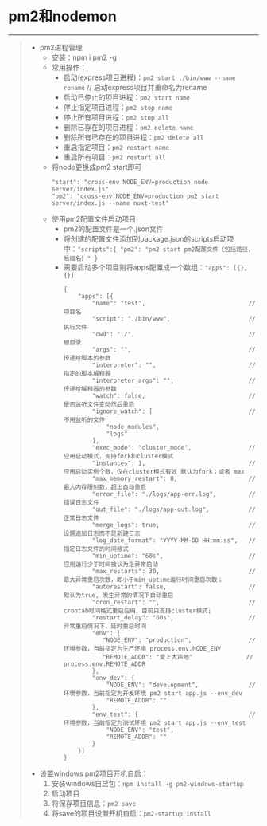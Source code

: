 # pm2和nodemon
***
>* pm2进程管理
>   * 安装：npm i pm2 -g
>   * 常用操作：
>       * 启动(express项目进程)：```pm2 start ./bin/www --name rename``` // 启动express项目并重命名为rename  
>       * 启动已停止的项目进程：```pm2 start name```  
>       * 停止指定项目进程：```pm2 stop name```  
>       * 停止所有项目进程：```pm2 stop all```  
>       * 删除已存在的项目进程：```pm2 delete name```
>       * 删除所有已存在的项目进程：```pm2 delete all```
>       * 重启指定项目：```pm2 restart name```
>       * 重启所有项目：```pm2 restart all```
>   * 将node更换成pm2 start即可
>       ```
>       "start": "cross-env NODE_ENV=production node server/index.js"
>       "pm2": "cross-env NODE_ENV=production pm2 start server/index.js --name nuxt-test"
>       ```
>   * 使用pm2配置文件启动项目
>       * pm2的配置文件是一个.json文件 
>       * 将创建的配置文件添加到package.json的scripts启动项中：```"scripts":{ "pm2": "pm2 start pm2配置文件（包括路径，后缀名）" }```  
>       * 需要启动多个项目则将apps配置成一个数组：```"apps": [{}, {}]```
>           ```
>           {
>               "apps": [{
>                   "name": "test",                             // 项目名          
>                   "script": "./bin/www",                      // 执行文件
>                   "cwd": "./",                                // 根目录
>                   "args": "",                                 // 传递给脚本的参数
>                   "interpreter": "",                          // 指定的脚本解释器
>                   "interpreter_args": "",                     // 传递给解释器的参数
>                   "watch": false,                             // 是否监听文件变动然后重启
>                   "ignore_watch": [                           // 不用监听的文件
>                       "node_modules",
>                       "logs"
>                   ],
>                   "exec_mode": "cluster_mode",                // 应用启动模式，支持fork和cluster模式
>                   "instances": 1,                             // 应用启动实例个数，仅在cluster模式有效 默认为fork；或者 max
>                   "max_memory_restart": 8,                    // 最大内存限制数，超出自动重启
>                   "error_file": "./logs/app-err.log",         // 错误日志文件
>                   "out_file": "./logs/app-out.log",           // 正常日志文件
>                   "merge_logs": true,                         // 设置追加日志而不是新建日志
>                   "log_date_format": "YYYY-MM-DD HH:mm:ss",   // 指定日志文件的时间格式
>                   "min_uptime": "60s",                        // 应用运行少于时间被认为是异常启动
>                   "max_restarts": 30,                         // 最大异常重启次数，即小于min_uptime运行时间重启次数；
>                   "autorestart": false,                       // 默认为true, 发生异常的情况下自动重启
>                   "cron_restart": "",                         // crontab时间格式重启应用，目前只支持cluster模式;
>                   "restart_delay": "60s",                     // 异常重启情况下，延时重启时间
>                   "env": {
>                      "NODE_ENV": "production",                // 环境参数，当前指定为生产环境 process.env.NODE_ENV
>                      "REMOTE_ADDR": "爱上大声地"               // process.env.REMOTE_ADDR
>                   },
>                   "env_dev": {
>                       "NODE_ENV": "development",              // 环境参数，当前指定为开发环境 pm2 start app.js --env_dev
>                       "REMOTE_ADDR": ""
>                   },
>                   "env_test": {                               // 环境参数，当前指定为测试环境 pm2 start app.js --env_test
>                       "NODE_ENV": "test",
>                       "REMOTE_ADDR": ""
>                   }
>               }]
>           }
>           ```
>* 设置windows pm2项目开机自启：
>   1. 安装windows自启包：```npm install -g pm2-windows-startup```
>   2. 启动项目
>   3. 将保存项目信息：```pm2 save```
>   4. 将save的项目设置开机自启：```pm2-startup install```
>
>
